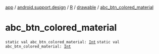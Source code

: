 [app](../../../index.md) / [android.support.design](../../index.md) / [R](../index.md) / [drawable](index.md) / [abc_btn_colored_material](.)

# abc_btn_colored_material

`static val abc_btn_colored_material: `[`Int`](https://kotlinlang.org/api/latest/jvm/stdlib/kotlin/-int/index.html)
`static val abc_btn_colored_material: `[`Int`](https://kotlinlang.org/api/latest/jvm/stdlib/kotlin/-int/index.html)